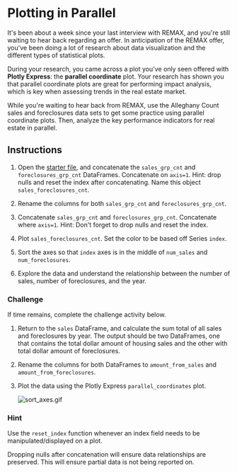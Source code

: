 # Plotting in Parallel

It's been about a week since your last interview with REMAX, and you're still waiting to hear back regarding an offer. In anticipation of the REMAX offer, you've been doing a lot of research about data visualization and the different types of statistical plots.

During your research, you came across a plot you've only seen offered with **Plotly Express**: the **parallel coordinate** plot. Your research has shown you that parallel coordinate plots are great for performing impact analysis, which is key when assessing trends in the real estate market.

While you're waiting to hear back from REMAX, use the Alleghany Count sales and foreclosures data sets to get some practice using parallel coordinate plots. Then, analyze the key performance indicators for real estate in parallel.

## Instructions

1. Open the [starter file](Unsolved/Core/plotting_in_parallel.ipynb), and concatenate the `sales_grp_cnt` and `foreclosures_grp_cnt` DataFrames. Concatenate on `axis=1`. Hint: drop nulls and reset the index after concatenating. Name this object `sales_foreclosures_cnt`.

2. Rename the columns for both `sales_grp_cnt` and `foreclosures_grp_cnt`.

3. Concatenate `sales_grp_cnt` and `foreclosures_grp_cnt`. Concatenate where `axis=1`. Hint: Don't forget to drop nulls and reset the index.

4. Plot `sales_foreclosures_cnt`. Set the color to be based off Series `index`.

5. Sort the axes so that `index` axes is in the middle of `num_sales` and `num_foreclosures`.

6. Explore the data and understand the relationship between the number of sales, number of foreclosures, and the year.

### Challenge

If time remains, complete the challenge activity below.

1. Return to the `sales` DataFrame, and calculate the sum total of all sales and foreclosures by year. The output should be two DataFrames, one that contains the total dollar amount of housing sales and the other with total dollar amount of foreclosures.

2. Rename the columns for both DataFrames to `amount_from_sales` and `amount_from_foreclosures`.

3. Plot the data using the Plotly Express `parallel_coordinates` plot.

    ![sort_axes.gif](Images/sort_axes.gif)

### Hint

Use the `reset_index` function whenever an index field needs to be manipulated/displayed on a plot.

Dropping nulls after concatenation will ensure data relationships are preserved. This will ensure partial data is not being reported on.
